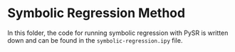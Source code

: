 # Symbolic Regression Method
In this folder, the code for running symbolic regression with PySR is written down and can be found in the `symbolic-regression.ipy` file. 
